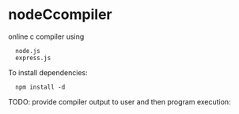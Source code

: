 nodeCcompiler
=============

online c compiler using 
    
      node.js 
      express.js
To install dependencies:
    
      npm install -d


TODO:
      provide compiler output to user and then program execution:
